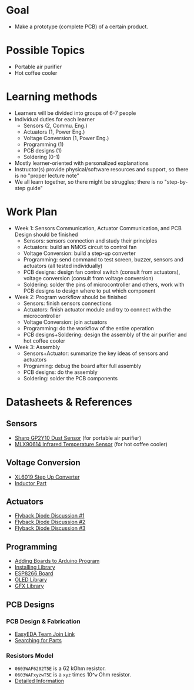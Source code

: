 # Goal

* Make a prototype (complete PCB) of a certain product.

# Possible Topics

- Portable air purifier
- Hot coffee cooler

# Learning methods

- Learners will be divided into groups of 6-7 people
- Individual duties for each learner
  - Sensors (2, Commu. Eng.)
  - Actuators (1, Power Eng.)
  - Voltage Conversion (1, Power Eng.)
  - Programming (1)
  - PCB designs (1)
  - Soldering (0-1)
- Mostly learner-oriented with personalized explanations
- Instructor(s) provide physical/software resources and support, so there is no "proper lecture note"
- We all learn together, so there might be struggles; there is no "step-by-step guide"

# Work Plan

* Week 1: Sensors Communication, Actuator Communication, and PCB Design should be finished
  * Sensors: sensors connection and study their principles
  * Actuators: build an NMOS circuit to control fan
  * Voltage Conversion: build a step-up converter
  * Programming: send command to test screen, buzzer, sensors and actuators (all tested individually)
  * PCB designs: design fan control switch (consult from actuators), voltage conversion (consult from voltage conversion)
  * Soldering: solder the pins of microcontroller and others, work with PCB designs to design where to put which component
* Week 2: Program workflow should be finished
  * Sensors: finish sensors connections
  * Actuators: finish actuator module and try to connect with the microcontroller
  * Voltage Conversion: join actuators
  * Programming: do the workflow of the entire operation
  * PCB designs+Soldering: design the assembly of the air purifier and hot coffee cooler
* Week 3: Assembly
  * Sensors+Actuator: summarize the key ideas of sensors and actuators
  * Programing: debug the board after full assembly
  * PCB designs: do the assembly
  * Soldering: solder the PCB components

# Datasheets & References

## Sensors

* [Sharp GP2Y10 Dust Sensor](https://global.sharp/products/device/lineup/data/pdf/datasheet/gp2y1010au_e.pdf) (for portable air purifier)
* [MLX90614 Infrared Temperature Sensor](https://media.melexis.com/-/media/files/documents/datasheets/mlx90614-datasheet-melexis.pdf) (for hot coffee cooler)

## Voltage Conversion

* [XL6019 Step Up Converter](http://www.xlsemi.com/datasheet/XL6019%20datasheet-English.pdf)
* [Inductor Part](http://www.es.co.th/detail.asp?Prod=128600057)

## Actuators

* [Flyback Diode Discussion #1](https://electronics.stackexchange.com/questions/56322/do-i-need-a-flyback-diode-with-an-automotive-relay)
* [Flyback Diode Discussion #2](https://electronics.stackexchange.com/questions/313045/does-a-fan-need-a-flyback-diode)
* [Flyback Diode Discussion #3](https://electronics.stackexchange.com/questions/93452/correct-use-of-flyback-or-snubber-diode-across-motor-or-transistor)

## Programming

* [Adding Boards to Arduino Program](https://support.arduino.cc/hc/en-us/articles/360016119519-How-to-add-boards-in-the-board-manager)
* [Installing Library](https://wiki.seeedstudio.com/How_to_install_Arduino_Library/)
* [ESP8266 Board](https://github.com/esp8266/Arduino)
* [OLED Library](https://github.com/adafruit/Adafruit_SSD1306)
* [GFX Library](https://github.com/adafruit/Adafruit-GFX-Library)

## PCB Designs

### PCB Design & Fabrication

* [EasyEDA Team Join Link](https://easyeda.com/join?type=team&key=a8cff0828559b8c0c103ff8028b2fc9b&inviter=f44dc2b5d0fc4c0b95bf8ff13d97caba&team_uuid=40db8f0feac14e18a53d8ee68cab71db)
* [Searching for Parts](https://jlcpcb.com/parts)

### Resistors Model

* `0603WAF6202T5E` is a 62 kOhm resistor.
* `0603WAFxyzwT5E` is a `xyz` times 10^`w` Ohm resistor.
* [Detailed Information](http://www.es.co.th/Schemetic/PDF/THICKFILMCHIP-R.PDF)
